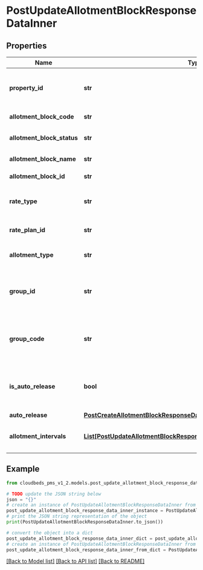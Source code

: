 # PostUpdateAllotmentBlockResponseDataInner


## Properties

Name | Type | Description | Notes
------------ | ------------- | ------------- | -------------
**property_id** | **str** | Property ID associated to the allotment block | [optional] 
**allotment_block_code** | **str** | Allotment block code | [optional] 
**allotment_block_status** | **str** | Allotment block status | [optional] 
**allotment_block_name** | **str** | Allotment block name | [optional] 
**allotment_block_id** | **str** | Allotment block ID | [optional] 
**rate_type** | **str** | Rate type for the allotment block | [optional] 
**rate_plan_id** | **str** | Rate plan ID if applicable | [optional] 
**allotment_type** | **str** | the type of allotment block | [optional] 
**group_id** | **str** | Group profile ID associated to the allotment block | [optional] 
**group_code** | **str** | Group profile code associated to the allotment block | [optional] 
**is_auto_release** | **bool** | If the allotment block is configured for auto-release | [optional] 
**auto_release** | [**PostCreateAllotmentBlockResponseDataInnerAutoRelease**](PostCreateAllotmentBlockResponseDataInnerAutoRelease.md) |  | [optional] 
**allotment_intervals** | [**List[PostUpdateAllotmentBlockResponseDataInnerAllotmentIntervalsInner]**](PostUpdateAllotmentBlockResponseDataInnerAllotmentIntervalsInner.md) | array of interval data by room type | [optional] 

## Example

```python
from cloudbeds_pms_v1_2.models.post_update_allotment_block_response_data_inner import PostUpdateAllotmentBlockResponseDataInner

# TODO update the JSON string below
json = "{}"
# create an instance of PostUpdateAllotmentBlockResponseDataInner from a JSON string
post_update_allotment_block_response_data_inner_instance = PostUpdateAllotmentBlockResponseDataInner.from_json(json)
# print the JSON string representation of the object
print(PostUpdateAllotmentBlockResponseDataInner.to_json())

# convert the object into a dict
post_update_allotment_block_response_data_inner_dict = post_update_allotment_block_response_data_inner_instance.to_dict()
# create an instance of PostUpdateAllotmentBlockResponseDataInner from a dict
post_update_allotment_block_response_data_inner_from_dict = PostUpdateAllotmentBlockResponseDataInner.from_dict(post_update_allotment_block_response_data_inner_dict)
```
[[Back to Model list]](../README.md#documentation-for-models) [[Back to API list]](../README.md#documentation-for-api-endpoints) [[Back to README]](../README.md)


